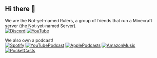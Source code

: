 ## Hi there 👋

We are the Not-yet-named Rulers, a group of friends that run a Minecraft server (the Not-yet-named Server).\
[![Discord](https://img.shields.io/badge/Discord-%235865F2.svg?style=for-the-badge&logo=discord&logoColor=white)](https://discord.gg/TrBxrnzxtm)
[![YouTube](https://img.shields.io/badge/YouTube-%23FF0000.svg?style=for-the-badge&logo=YouTube&logoColor=white)](https://youtube.com/@nynsrulers)

We also own a podcast!\
[![Spotify](https://nathangathright.github.io/podcast-badges/badges/spotify-light.svg)](https://open.spotify.com/show/36NCLtRzpwFjxjO5iSr5hc)
[![YouTubePodcast](https://nathangathright.github.io/podcast-badges/badges/youtube-light.svg)](https://youtube.com/playlist?list=PLxBuoUwZKWnIgwiqkY8j6zn-TbBlLar7o&si=luR0feCAjxm5Z_LZ)
[![ApplePodcasts](https://nathangathright.github.io/podcast-badges/badges/apple-light.svg)](https://podcasts.apple.com/us/podcast/not-yet-named-rulers/id1803258975)
[![AmazonMusic](https://nathangathright.github.io/podcast-badges/badges/amazonmusic-light.svg)](https://music.amazon.com/podcasts/25ca7ce7-5d1c-4b90-9525-68f75c9fa529/not-yet-named-rulers)
[![PocketCasts](https://nathangathright.github.io/podcast-badges/badges/pocketcasts-light.svg)](https://pca.st/t82v2b6w)


<!--

**Here are some ideas to get you started:**

🙋‍♀️ A short introduction - what is your organization all about?
🌈 Contribution guidelines - how can the community get involved?
👩‍💻 Useful resources - where can the community find your docs? Is there anything else the community should know?
🍿 Fun facts - what does your team eat for breakfast?
🧙 Remember, you can do mighty things with the power of [Markdown](https://docs.github.com/github/writing-on-github/getting-started-with-writing-and-formatting-on-github/basic-writing-and-formatting-syntax)
-->
